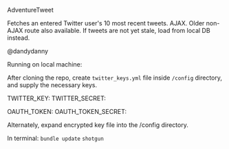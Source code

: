 AdventureTweet

Fetches an entered Twitter user's 10 most recent tweets.
AJAX. Older non-AJAX route also available.
If tweets are not yet stale, load from local DB instead.

@dandydanny

Running on local machine:

After cloning the repo, create `twitter_keys.yml` file inside `/config` directory, and supply the necessary keys.

TWITTER_KEY:
TWITTER_SECRET:

OAUTH_TOKEN:
OAUTH_TOKEN_SECRET:

Alternately, expand encrypted key file into the /config directory.

In terminal:
`bundle update`
`shotgun`
